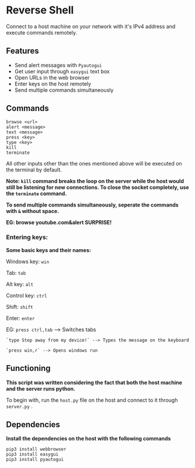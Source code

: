 # Reverse Shell

Connect to a host machine on your network with it's IPv4 address and execute commands remotely. 

## Features

- Send alert messages with `Pyautogui`
- Get user input through `easygui` text box
- Open URLs in the web browser
- Enter keys on the host remotely
- Send multiple commands simultaneously 

## Commands

```
browse <url> 
alert <message>
text <message>
press <key> 
type <key>
kill 
terminate
```
All other inputs other than the ones mentioned above will be executed on the terminal by default.

**Note: `kill` command breaks the loop on the server while the host would still be listening for new connections. To close the socket completely, use the `terminate` command.**

**To send multiple commands simultaneously, seperate the commands with `&` without space.**

**EG: browse youtube.com&alert SURPRISE!**

### Entering keys:

**Some basic keys and their names:**

Windows key: `win`

Tab: `tab`

Alt key: `alt`

Control key: `ctrl`

Shift: `shift`

Enter: `enter`

EG: `press ctrl,tab` --> Switches tabs
    
    `type Step away from my device!` --> Types the message on the keyboard
    
    `press win,r` --> Opens windows run 

## Functioning

**This script was written considering the fact that both the host machine and the server runs python.**

To begin with, run the `host.py` file on the host and connect to it through `server.py` .

## Dependencies

**Install the dependencies on the host with the following commands**

```
pip3 install webbrowser
pip3 install easygui
pip3 install pyautogui
```



